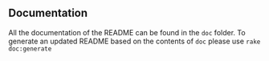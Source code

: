 ## Documentation

All the documentation of the README can be found in the `doc` folder.
To generate an updated README based on the contents of `doc` please use `rake doc:generate`
